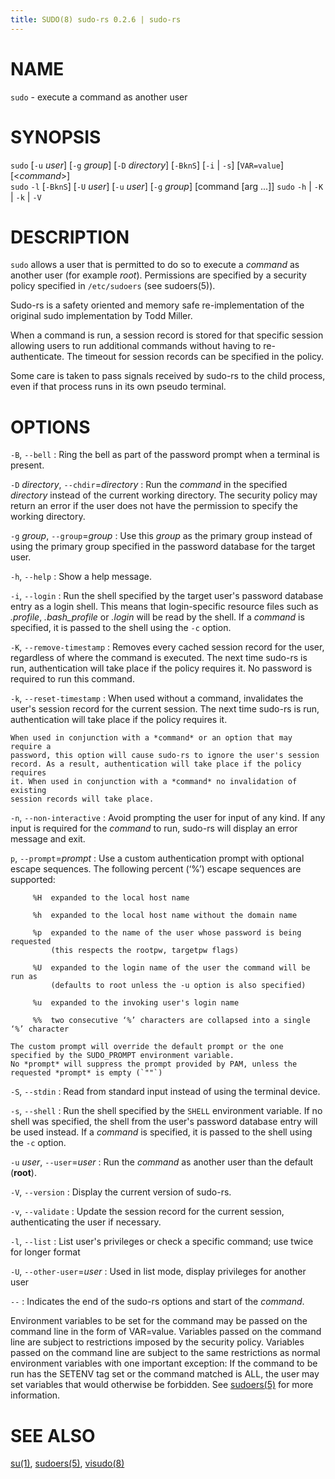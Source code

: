 ```yaml
---
title: SUDO(8) sudo-rs 0.2.6 | sudo-rs
---
```


# NAME

`sudo` - execute a command as another user

# SYNOPSIS

`sudo` [`-u` *user*] [`-g` *group*] [`-D` *directory*] [`-BknS`] [`-i` | `-s`] [`VAR=value`] [<*command*>] \
`sudo` `-l` [`-BknS`] [`-U` *user*] [`-u` *user*]  [`-g` *group*] [command [arg ...]]
`sudo` `-h` | `-K` | `-k` | `-V`

# DESCRIPTION

`sudo` allows a user that is permitted to do so to execute a *command* as
another user (for example *root*). Permissions are specified by a security
policy specified in `/etc/sudoers` (see sudoers(5)).

Sudo-rs is a safety oriented and memory safe re-implementation of the original
sudo implementation by Todd Miller.

When a command is run, a session record is stored for that specific session
allowing users to run additional commands without having to re-authenticate. The
timeout for session records can be specified in the policy.

Some care is taken to pass signals received by sudo-rs to the child process,
even if that process runs in its own pseudo terminal.

# OPTIONS

`-B`, `--bell`
: Ring the bell as part of the password prompt when a terminal is present.

`-D` *directory*, `--chdir`=*directory*
:   Run the *command* in the specified *directory* instead of the current
    working directory. The security policy may return an error if the user does
    not have the permission to specify the working directory.

`-g` *group*, `--group`=*group*
:   Use this *group* as the primary group instead of using the primary group
    specified in the password database for the target user.

`-h`, `--help`
:   Show a help message.

`-i`, `--login`
:   Run the shell specified by the target user's password database entry as a
    login shell. This means that login-specific resource files such as
    *.profile*, *.bash_profile* or *.login* will be read by the shell. If a
    *command* is specified, it is passed to the shell using the `-c` option.

`-K`, `--remove-timestamp`
:   Removes every cached session record for the user, regardless of where the
    command is executed. The next time sudo-rs is run, authentication will take
    place if the policy requires it. No password is required to run this
    command.

`-k`, `--reset-timestamp`
:   When used without a command, invalidates the user's session record for
    the current session. The next time sudo-rs is run, authentication will take
    place if the policy requires it.

    When used in conjunction with a *command* or an option that may require a
    password, this option will cause sudo-rs to ignore the user's session
    record. As a result, authentication will take place if the policy requires
    it. When used in conjunction with a *command* no invalidation of existing
    session records will take place.

`-n`, `--non-interactive`
:   Avoid prompting the user for input of any kind. If any input is required for
    the *command* to run, sudo-rs will display an error message and exit.

`p`, `--prompt`=*prompt*
:   Use a custom authentication prompt with optional escape sequences. The
    following percent (‘%’) escape sequences are supported:

         %H  expanded to the local host name

         %h  expanded to the local host name without the domain name

         %p  expanded to the name of the user whose password is being requested
             (this respects the rootpw, targetpw flags)

         %U  expanded to the login name of the user the command will be run as
             (defaults to root unless the -u option is also specified)

         %u  expanded to the invoking user's login name

         %%  two consecutive ‘%’ characters are collapsed into a single ‘%’ character

    The custom prompt will override the default prompt or the one specified by the SUDO_PROMPT environment variable.
    No *prompt* will suppress the prompt provided by PAM, unless the requested *prompt* is empty (`""`)

`-S`, `--stdin`
:   Read from standard input instead of using the terminal device.

`-s`, `--shell`
:   Run the shell specified by the `SHELL` environment variable. If no shell
    was specified, the shell from the user's password database entry will be
    used instead. If a *command* is specified, it is passed to the shell using the `-c` option.

`-u` *user*, `--user`=*user*
:   Run the *command* as another user than the default (**root**).

`-V`, `--version`
:   Display the current version of sudo-rs.

`-v`, `--validate`
:   Update the session record for the current session, authenticating the user
    if necessary.

`-l`, `--list`
:   List user's privileges or check a specific command; use twice for longer format

`-U`, `--other-user`=*user*
:   Used in list mode, display privileges for another user


`--`
:   Indicates the end of the sudo-rs options and start of the *command*.

Environment variables to be set for the command may be passed on the command line in the form of VAR=value. Variables passed on the command line are subject to restrictions imposed by the security policy.
Variables passed on the command line are subject to the same restrictions as normal environment variables with one important exception: If the command to be run has the SETENV tag set or the command matched is ALL,
the user may set variables that would otherwise be forbidden. See [sudoers(5)](sudoers.5.md) for more information.

# SEE ALSO

[su(1)](su.1.md), [sudoers(5)](sudoers.5.md), [visudo(8)](visudo.8.md)
